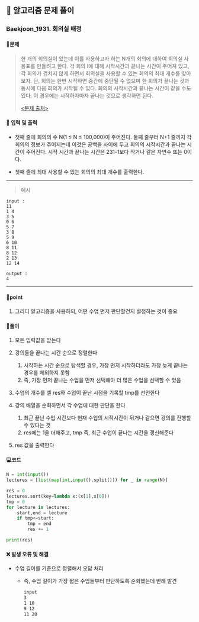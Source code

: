 ## 🐌 알고리즘 문제 풀이

### Baekjoon_1931. 회의실 배정

#### 📒문제

> 한 개의 회의실이 있는데 이를 사용하고자 하는 N개의 회의에 대하여 회의실 사용표를 만들려고 한다. 각 회의 I에 대해 시작시간과 끝나는 시간이 주어져 있고, 각 회의가 겹치지 않게 하면서 회의실을 사용할 수 있는 회의의 최대 개수를 찾아보자. 단, 회의는 한번 시작하면 중간에 중단될 수 없으며 한 회의가 끝나는 것과 동시에 다음 회의가 시작될 수 있다. 회의의 시작시간과 끝나는 시간이 같을 수도 있다. 이 경우에는 시작하자마자 끝나는 것으로 생각하면 된다.
>
> [<문제 출처>](https://www.acmicpc.net/problem/1931)



#### :pushpin: 입력 및 출력

- 첫째 줄에 회의의 수 N(1 ≤ N ≤ 100,000)이 주어진다. 둘째 줄부터 N+1 줄까지 각 회의의 정보가 주어지는데 이것은 공백을 사이에 두고 회의의 시작시간과 끝나는 시간이 주어진다. 시작 시간과 끝나는 시간은 231-1보다 작거나 같은 자연수 또는 0이다.

- 첫째 줄에 최대 사용할 수 있는 회의의 최대 개수를 출력한다.


---

> 예시

```
input :
11
1 4
3 5
0 6
5 7
3 8
5 9
6 10
8 11
8 12
2 13
12 14

output :
4
```

----




#### 🚀point

1. 그리디 알고리즘을 사용하되, 어떤 수업 먼저 판단할건지 설정하는 것이 중요



#### 🔎풀이

1.  모든 입력값을 받는다
1.  강의들을 끝나는 시간 순으로 정렬한다
    1.  시작하는 시간 순으로 탐색할 경우, 가장 먼저 시작하더라도 가장 늦게 끝나는 경우를 제외하지 못함
    1.  즉, 가장 먼저 끝나는 수업을 먼저 선택해야 더 많은 수업을 선택할 수 있음

1.  수업의 개수를 셀 res와 수업이 끝난 시점을 기록할 tmp를 선언한다
1.  강의 배열을 순회하면서 각 수업에 대한 판단을 한다
    1.  최근 끝난 수업 시간보다 현재 수업의 시작시간이 뒤거나 같으면 강의를 진행할 수 있다는 것
    1.  res에는 1을 더해주고, tmp 즉, 최근 수업이 끝나는 시간을 갱신해준다

1.  res 값을 출력한다



#### 💻코드

```python
N = int(input())
lectures = [list(map(int,input().split())) for _ in range(N)]

res = 0
lectures.sort(key=lambda x:(x[1],x[0]))
tmp = 0
for lecture in lectures:
    start,end = lecture
    if tmp<=start:
        tmp = end
        res += 1

print(res)
```



#### ❌ 발생 오류 및 해결

- 수업 길이를 기준으로 정렬해서 오답 처리

  - 즉, 수업 길이가 가장 짧은 수업들부터 판단하도록 순회했는데 반례 발견

    ```txt
    input
    3
    1 10
    9 12
    11 20
    ```

